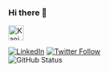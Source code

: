 ### Hi there 👋

<a href="https://dev.to/chakrakan">
  <img src="https://d2fltix0v2e0sb.cloudfront.net/dev-badge.svg" alt="Kanisk's DEV Profile" height="30" width="30">
</a>

[![LinkedIn](https://img.shields.io/badge/linkedin-kaniskc-blue?style=flat-square&logo=linkedin)](https://www.linkedin.com/in/kaniskc/)
[![Twitter Follow](https://img.shields.io/twitter/follow/chakra_kan?style=flat-square&logo=twitter)](https://twitter.com/chakra_kan)  
![GitHub Status](https://github-readme-stats.vercel.app/api?username=chakrakan&show_icons=true&theme=tokyonight)


<!--
**chakrakan/chakrakan** is a ✨ _special_ ✨ repository because its `README.md` (this file) appears on your GitHub profile.

Here are some ideas to get you started:

- 🔭 I’m currently working on ...
- 🌱 I’m currently learning ...
- 👯 I’m looking to collaborate on ...
- 🤔 I’m looking for help with ...
- 💬 Ask me about ...
- 📫 How to reach me: ...
- 😄 Pronouns: ...
- ⚡ Fun fact: ...
-->
